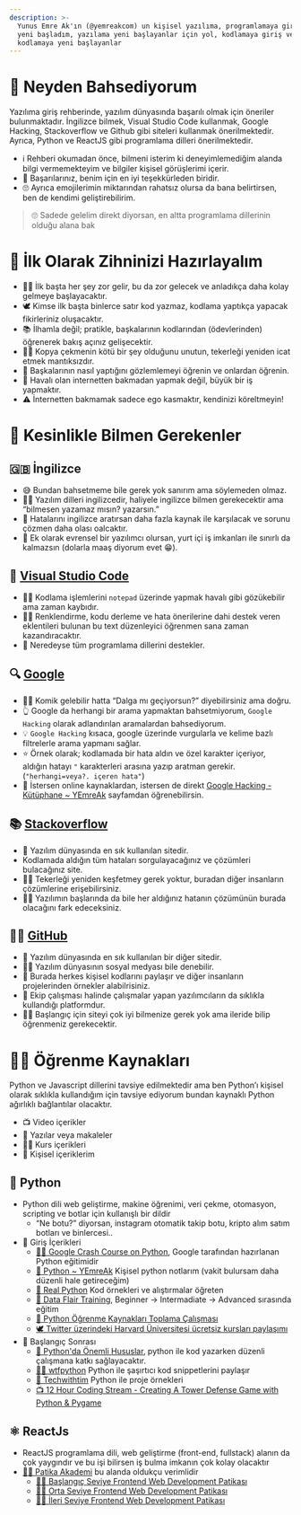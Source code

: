 ```yaml
---
description: >-
  Yunus Emre Ak'ın (@yemreakcom) un kişisel yazılıma, programlamaya giriş rehberi, yazılıma
  yeni başladım, yazılama yeni başlayanlar için yol, kodlamaya giriş ve
  kodlamaya yeni başlayanlar
---
```


# 🔰 Neyden Bahsediyorum
Yazılıma giriş rehberinde, yazılım dünyasında başarılı olmak için öneriler bulunmaktadır. İngilizce bilmek, Visual Studio Code kullanmak, Google Hacking, Stackoverflow ve Github gibi siteleri kullanmak önerilmektedir. Ayrıca, Python ve ReactJS gibi programlama dilleri önerilmektedir.

- ℹ️ Rehberi okumadan önce, bilmeni isterim ki deneyimlemediğim alanda bilgi vermemekteyim ve bilgiler kişisel görüşlerimi içerir.
- 🌟 Başarılarınız, benim için en iyi teşekkürleden biridir.
- 🙄 Ayrıca emojilerimin miktarından rahatsız olursa da bana belirtirsen, ben de kendimi geliştirebilirim.

> 🙄 Sadede gelelim direkt diyorsan, en altta programlama dillerinin olduğu alana bak

# 🧠 İlk Olarak Zihninizi Hazırlayalım

- 💁‍♂️ İlk başta her şey zor gelir, bu da zor gelecek ve anladıkça daha kolay gelmeye başlayacaktır.
- 🕊️ Kimse ilk başta binlerce satır kod yazmaz, kodlama yaptıkça yapacak fikirleriniz oluşacaktır.
- 📚 İlhamla değil; pratikle, başkalarının kodlarından (ödevlerinden) öğrenerek bakış açınız gelişecektir.
- 🙅‍♂️ Kopya çekmenin kötü bir şey olduğunu unutun, tekerleği yeniden icat etmek mantıksızdır.
- 👀 Başkalarının nasıl yaptığını gözlemlemeyi öğrenin ve onlardan öğrenin.
- 🌟 Havalı olan internetten bakmadan yapmak değil, büyük bir iş yapmaktır.
- ⚠️ İnternetten bakmamak sadece ego kasmaktır, kendinizi köreltmeyin!

# 🌟 Kesinlikle Bilmen Gerekenler

## 🇬🇧 İngilizce

- 😅 Bundan bahsetmeme bile gerek yok sanırım ama söylemeden olmaz.
- 💁‍♂️ Yazılım dilleri ingilizcedir, haliyele ingilizce bilmen gerekecektir ama “bilmesen yazamaz mısın? yazarsın.”
- 🧐 Hatalarını ingilizce aratırsan daha fazla kaynak ile karşılacak ve sorunu çözmen daha olası oalcaktır.
- 🚀 Ek olarak evrensel bir yazılımcı olursan, yurt içi iş imkanları ile sınırlı da kalmazsın (dolarla maaş diyorum evet 😁).

## 📝 [Visual Studio Code](https://code.visualstudio.com/)

- 🙅‍♂️ Kodlama işlemlerini `notepad` üzerinde yapmak havalı gibi gözükebilir ama zaman kaybıdır.
- 💁‍♂️ Renklendirme, kodu derleme ve hata önerilerine dahi destek veren eklentileri bulunan bu text düzenleyici öğrenmen sana zaman kazandıracaktır.
- 🚀 Neredeyse tüm programlama dillerini destekler.

## 🔍 [Google](https://www.google.com/webhp?hl=en%5C&sa=X%5C&ved=0ahUKEwic4NeB0ar5AhWaQ%5C_EDHVEGCL4QPAgI)

- 💁‍♂️ Komik gelebilir hatta “Dalga mı geçiyorsun?” diyebilirsiniz ama doğru.
- 👆 Google da herhangi bir arama yapmaktan bahsetmiyorum, `Google Hacking` olarak adlandırılan aramalardan bahsediyorum.
- 💡 `Google Hacking` kısaca, google üzerinde vurgularla ve kelime bazlı filtrelerle arama yapmanı sağlar.
- ⭐️ Örnek olarak; kodlamada bir hata aldın ve özel karakter içeriyor, aldığın hatayı `"` karakterleri arasına yazıp aratman gerekir. (`"herhangi=veya?. içeren hata"`)
- 🔗 İstersen online kaynaklardan, istersen de direkt [Google Hacking - Kütüphane ~ YEmreAk](https://lib.yemreak.com/google/google-hacking) sayfamdan öğrenebilirsin.

## 📚 [Stackoverflow](https://stackoverflow.com/)

- 🌟 Yazılım dünyasında en sık kullanılan sitedir.
- Kodlamada aldığın tüm hataları sorgulayacağınız ve çözümleri bulacağınız site.
- 🙅‍♂️ Tekerleği yeniden keşfetmey gerek yoktur, buradan diğer insanların çözümlerine erişebilirsiniz.
- 💁‍♂️ Yazılımın başlarında da bile her aldığınız hatanın çözümünün burada olacağını fark edeceksiniz.

## 👨‍💻 [GitHub](https://github.com/)

- 🌟 Yazılım dünyasında en sık kullanılan bir diğer sitedir.
- 💁‍♂️ Yazılım dünyasının sosyal medyası bile denebilir.
- 📝 Burada herkes kişisel kodlarını paylaşır ve diğer insanların projelerinden örnekler alabilrisiniz.
- 👥 Ekip çalışması halinde çalışmalar yapan yazılımcıların da sıklıkla kullandığı platformdur.
- 💁‍♂️ Başlangıç için siteyi çok iyi bilmenize gerek yok ama ileride bilip öğrenmeniz gerekecektir.

# 👨‍🏫 Öğrenme Kaynakları

Python ve Javascript dillerini tavsiye edilmektedir ama ben Python’ı kişisel olarak sıklıkla kullandığım için tavsiye ediyorum bundan kaynaklı Python ağırlıklı bağlantılar olacaktır.

- 📺 Video içerikler
- 📃 Yazılar veya makaleler
- 👨‍🏫 Kurs içerikleri
- 🌟 Kişisel içeriklerim

## 🐍 Python

- Python dili web geliştirme, makine öğrenimi, veri çekme, otomasyon, scripting ve botlar için kullanışlı bir dildir
    - “Ne botu?” diyorsan, instagram otomatik takip botu, kripto alım satım botları ve binlercesi..
- 🔰 Giriş İçerikleri
    - [👨‍🏫 Google Crash Course on Python](https://www.coursera.org/learn/python-crash-course?specialization=google-it-automation), Google tarafından hazırlanan Python eğitimidir
    - [🌟 Python ~ YEmreAk](https://python.yemreak.com/) Kişisel python notlarım (vakit bulursam daha düzenli hale getireceğim)
    - [📃 Real Python](https://realpython.com/) Kod örnekleri ve alıştırmalar öğreten
    - [📃 Data Flair Training](https://data-flair.training/blogs/python-tutorials-home/), Beginner → Intermadiate → Advanced sırasında eğitim
    - [📃 Python Öğrenme Kaynakları Toplama Çalışması](https://medium.com/python-programlama-dili/python-%C3%B6%C4%9Frenme-kaynaklar%C4%B1-toplama-%C3%A7al%C4%B1%C5%9Fmas%C4%B1-b17e0f7f3d49)
    - [🕊️ Twitter üzerindeki Harvard Üniversitesi ücretsiz kursları paylaşımı](https://twitter.com/alitekintr/status/1651660891211833358)
- 🚀 Başlangıç Sonrası
    - [🌟 Python'da Önemli Hususlar](https://python.yemreak.com/yazilar/pythonda-onemli-hususlar#faydali-baglantilar), python ile kod yazarken düzenli çalışmana katkı sağlayacaktır.
    - [🧑‍💻 wtfpython](https://github.com/satwikkansal/wtfpython#-deleting-a-list-item-while-iterating) Python ile şaşırtıcı kod snippetlerini paylaşır
    - [📜 Techwithtim](https://github.com/techwithtim) Python ile proje örnekleri
    - [📺 12 Hour Coding Stream - Creating A Tower Defense Game with Python & Pygame](https://www.youtube.com/watch?v=iLHAKXQBOoA)

## ⚛️ ReactJs

- ReactJS programlama dili, web geliştirme (front-end, fullstack) alanın da çok yaygındır ve bu işi bilirsen iş bulma imkanın çok kolay olacaktır
- [👨‍🏫 Patika Akademi](https://academy.patika.dev) bu alanda oldukçu verimlidir
    - [👨‍🏫 Başlangıç Seviye Frontend Web Development Patikası](https://academy.patika.dev/paths/baslangic-seviye-frontend-web-development-patikasi)
    - [👨‍🏫 Orta Seviye Frontend Web Development Patikası](https://academy.patika.dev/paths/orta-seviye-frontend-web-development-patikasi)
    - [👨‍🏫 İleri Seviye Frontend Web Development Patikası](https://academy.patika.dev/paths/ileri-seviye-frontend-web-development-patikasi-)
